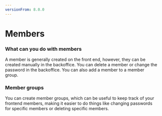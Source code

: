 ```yaml
---
versionFrom: 8.0.0
---
```


# Members

### What can you do with members

A member is generally created on the front end, however, they can be created manually in the backoffice.
You can delete a member or change the password in the backoffice.
You can also add a member to a member group.

### Member groups

You can create member groups, which can be useful to keep track of your frontend members, making it easier to do things like changing passwords for specific members or deleting specific members.
